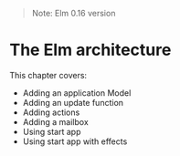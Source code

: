 > Note: Elm 0.16 version

# The Elm architecture

This chapter covers:

- Adding an application Model
- Adding an update function
- Adding actions
- Adding a mailbox
- Using start app
- Using start app with effects